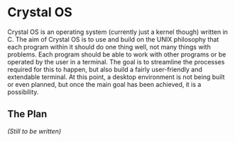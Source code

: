 # Crystal OS

Crystal OS is an operating system (currently just a kernel though) written in C. The aim of Crystal OS is to use and build on the UNIX philosophy that each program within it should do one thing well, not many things with problems. Each program should be able to work with other programs or be operated by the user in a terminal. The goal is to streamline the processes required for this to happen, but also build a fairly user-friendly and extendable terminal. At this point, a desktop environment is not being built or even planned, but once the main goal has been achieved, it is a possibility.

## The Plan

*(Still to be written)*